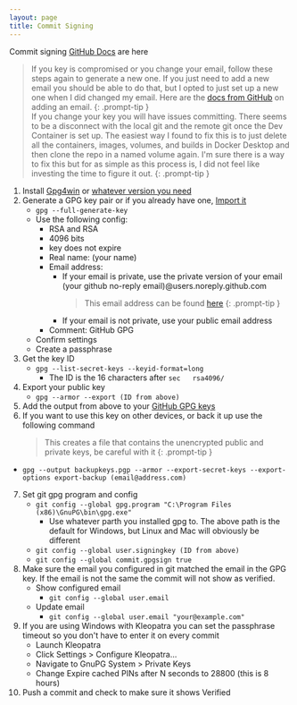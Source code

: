 ```yaml
---
layout: page
title: Commit Signing
---
```


Commit signing [GitHub Docs](https://github.com/microsoft/vscode/wiki/Commit-Signing) are here

> If you key is compromised or you change your email, follow these steps again to generate a new one.  If you just need to add a new email you should be able to do that, but I opted to just set up a new one when I did changed my email.  Here are the [docs from GitHub](https://docs.github.com/en/authentication/managing-commit-signature-verification/associating-an-email-with-your-gpg-key) on adding an email.
{: .prompt-tip }  
> If you change your key you will have issues committing.  There seems to be a disconnect with the local git and the remote git once the Dev Container is set up.  The easiest way I found to fix this is to just delete all the containers, images, volumes, and builds in Docker Desktop and then clone the repo in a named volume again.  I'm sure there is a way to fix this but for as simple as this process is, I did not feel like investing the time to figure it out.
{: .prompt-tip }

1. Install [Gpg4win](https://gpg4win.org/) or [whatever version you need](https://gnupg.org/download/)
2. Generate a GPG key pair or if you already have one, [Import it](import-gpg)
   - `gpg --full-generate-key`
   - Use the following config:
     - RSA and RSA
     - 4096 bits
     - key does not expire
     - Real name: (your name)
     - Email address: 
       - If your email is private, use the private version of your email (your github no-reply email)@users.noreply.github.com
         > This email address can be found [here](https://github.com/settings/emails)
         {: .prompt-tip }
       - If your email is not private, use your public email address
     - Comment: GitHub GPG
   - Confirm settings
   - Create a passphrase
3. Get the key ID
   - `gpg --list-secret-keys --keyid-format=long`
     - The ID is the 16 characters after `sec   rsa4096/` 
4. Export your public key
   - `gpg --armor --export (ID from above)`
5. Add the output from above to your [GitHub GPG keys](https://github.com/settings/gpg/new)
6. If you want to use this key on other devices, or back it up use the following command
    >This creates a file that contains the unencrypted public and private keys, be careful with it
    {: .prompt-tip }
  - `gpg --output backupkeys.pgp --armor --export-secret-keys --export-options export-backup (email@address.com)`
7. Set git gpg program and config
   - `git config --global gpg.program "C:\Program Files (x86)\GnuPG\bin\gpg.exe"`
     - Use whatever parth you installed gpg to.  The above path is the default for Windows, but Linux and Mac will obviously be different
   - `git config --global user.signingkey (ID from above)`
   - `git config --global commit.gpgsign true`
8. Make sure the email you configured in git matched the email in the GPG key.  If the email is not the same the commit will not show as verified.
   - Show configured email
     - `git config --global user.email`
   - Update email
     - `git config --global user.email "your@example.com"`
9. If you are using Windows with Kleopatra you can set the passphrase timeout so you don't have to enter it on every commit
   - Launch Kleopatra
   - Click Settings > Configure Kleopatra...
   - Navigate to GnuPG System > Private Keys
   - Change Expire cached PINs after N seconds to 28800 (this is 8 hours)
10. Push a commit and check to make sure it shows Verified
